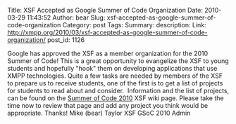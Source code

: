 Title: XSF Accepted as Google Summer of Code Organization
Date: 2010-03-29 11:43:52
Author: bear
Slug: xsf-accepted-as-google-summer-of-code-organization
Category: post
Tags: 
Summary: description:
Link: http://xmpp.org/2010/03/xsf-accepted-as-google-summer-of-code-organization/
post_id: 1126


Google has approved the XSF as a member organization for the 2010 Summer of Code! This is a great opportunity to evangelize the XSF to young students and hopefully "hook" them on developing applications that use XMPP technologies. Quite a few tasks are needed by members of the XSF to prepare us to receive students, one of the first is to get a list of projects for students to read about and consider.  Information and the list of projects, can be found on the [Summer of Code 2010](http://wiki.xmpp.org/web/Summer_of_Code_2010) XSF wiki page. Please take the time now to review that page and add any project you think would be appropriate. Thanks! Mike (bear) Taylor XSF GSoC 2010 Admin
